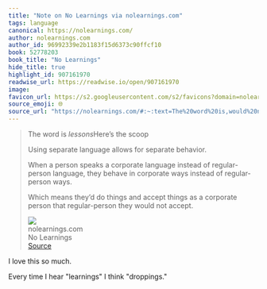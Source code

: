 ```yaml
---
title: "Note on No Learnings via nolearnings.com"
tags: language
canonical: https://nolearnings.com/
author: nolearnings.com
author_id: 96992339e2b1183f15d6373c90ffcf10
book: 52778203
book_title: "No Learnings"
hide_title: true
highlight_id: 907161970
readwise_url: https://readwise.io/open/907161970
image: 
favicon_url: https://s2.googleusercontent.com/s2/favicons?domain=nolearnings.com
source_emoji: 🌐
source_url: "https://nolearnings.com/#:~:text=The%20word%20is,would%20not%20accept."
---
```


> The word is *lessons*Here’s the scoop
> 
> Using separate language allows for separate behavior.
> 
> When a person speaks a corporate language instead of regular-person language, they behave in corporate ways instead of regular-person ways.
> 
> Which means they’d do things and accept things as a corporate person that regular-person they would not accept.
> <div class="quoteback-footer"><div class="quoteback-avatar"><img class="mini-favicon" src="https://s2.googleusercontent.com/s2/favicons?domain=nolearnings.com"></div><div class="quoteback-metadata"><div class="metadata-inner"><span style="display:none">FROM:</span><div aria-label="nolearnings.com" class="quoteback-author"> nolearnings.com</div><div aria-label="No Learnings" class="quoteback-title"> No Learnings</div></div></div><div class="quoteback-backlink"><a target="_blank" aria-label="go to the full text of this quotation" rel="noopener" href="https://nolearnings.com/#:~:text=The%20word%20is,would%20not%20accept." class="quoteback-arrow"> Source</a></div></div>

I love this so much.

Every time I hear "learnings" I think "droppings."